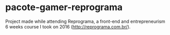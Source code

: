 # pacote-gamer-reprograma
Project made while attending Reprograma, a front-end and entrepreneurism 6 weeks course I took on 2016 (http://reprograma.com.br/).

